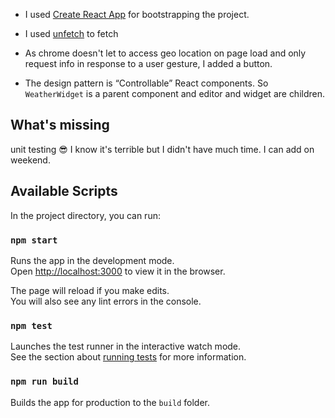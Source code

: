 + I used [Create React App](https://github.com/facebook/create-react-app) for bootstrapping the project.
- I used [unfetch](https://www.npmjs.com/package/unfetch#unfetch) to fetch
+ As chrome doesn't let to access geo location on page load and only request info in response to a user gesture, I added a button.
- The design pattern is “Controllable” React components. So `WeatherWidget` is a parent component and editor and widget are children.


## What's missing
unit testing 😎 I know it's terrible but I didn't have much time.
I can add on weekend.

## Available Scripts

In the project directory, you can run:

### `npm start`

Runs the app in the development mode.<br>
Open [http://localhost:3000](http://localhost:3000) to view it in the browser.

The page will reload if you make edits.<br>
You will also see any lint errors in the console.

### `npm test`

Launches the test runner in the interactive watch mode.<br>
See the section about [running tests](https://facebook.github.io/create-react-app/docs/running-tests) for more information.

### `npm run build`

Builds the app for production to the `build` folder.<br>



